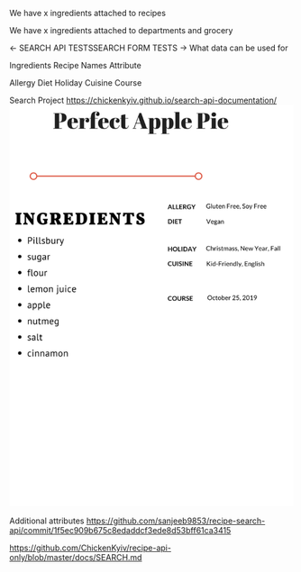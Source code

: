 




We have x ingredients attached to recipes

We have x ingredients attached to departments and grocery

← SEARCH API TESTSSEARCH FORM TESTS →
What data can be used for


Ingredients
Recipe Names
Attribute

Allergy
Diet
Holiday
Cuisine
Course



Search Project
https://chickenkyiv.github.io/search-api-documentation/
![](https://raw.githubusercontent.com/ChickenKyiv/creative/master/searchAPI/36940117-bf129978-1f45-11e8-884c-1df315c7fd14.png)

Additional attributes
https://github.com/sanjeeb9853/recipe-search-api/commit/1f5ec909b675c8edaddcf3ede8d53bff61ca3415

https://github.com/ChickenKyiv/recipe-api-only/blob/master/docs/SEARCH.md
